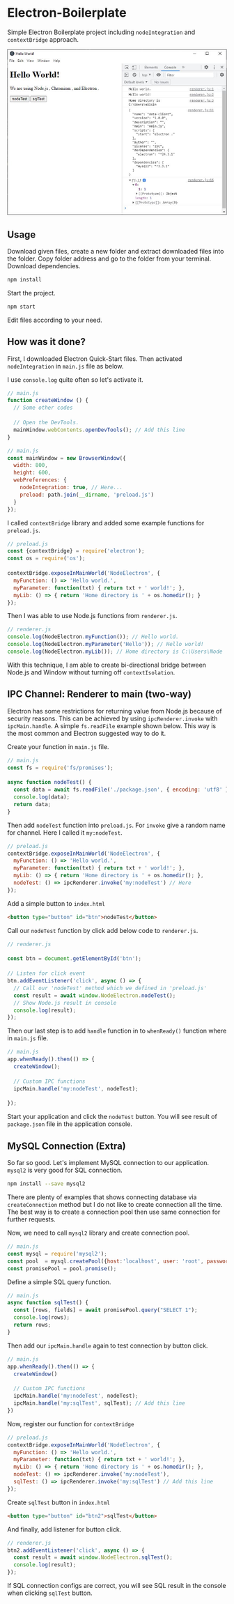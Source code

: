 # Electron-Boilerplate
Simple Electron Boilerplate project including `nodeIntegration` and `contextBridge` approach.


![Image-1](https://raw.githubusercontent.com/erman999/Electron-Boilerplate/master/screenshot.jpg)


## Usage
Download given files, create a new folder and extract downloaded files into the folder. Copy folder address and go to the folder from your terminal. Download dependencies.

```sh
npm install
```

Start the project.

```sh
npm start
```

Edit files according to your need.

## How was it done?
First, I downloaded Electron Quick-Start files. Then activated `nodeIntegration` in `main.js` file as below.

I use `console.log` quite often so let's activate it.

```js
// main.js
function createWindow () {
  // Some other codes
  
  // Open the DevTools.
  mainWindow.webContents.openDevTools(); // Add this line
}
```

```js
// main.js
const mainWindow = new BrowserWindow({
  width: 800,
  height: 600,
  webPreferences: {
    nodeIntegration: true, // Here...
    preload: path.join(__dirname, 'preload.js')
  }
});
```

I called `contextBridge` library and added some example functions for `preload.js`.

```js
// preload.js
const {contextBridge} = require('electron');
const os = require('os');

contextBridge.exposeInMainWorld('NodeElectron', {
  myFunction: () => 'Hello world.',
  myParameter: function(txt) { return txt + ' world!'; },
  myLib: () => { return 'Home directory is ' + os.homedir(); }
});
```

Then I was able to use Node.js functions from `renderer.js`.

```js
// renderer.js
console.log(NodeElectron.myFunction()); // Hello world.
console.log(NodeElectron.myParameter('Hello')); // Hello world!
console.log(NodeElectron.myLib()); // Home directory is C:\Users\Node
```

With this technique, I am able to create bi-directional bridge between Node.js and Window without turning off `contextIsolation`.

## IPC Channel: Renderer to main (two-way)

Electron has some restrictions for returning value from Node.js because of security reasons. This can be achieved by using `ipcRenderer.invoke` with `ipcMain.handle`. A simple `fs.readFile` example shown below. This way is the most common and Electron suggested way to do it.

Create your function in `main.js` file.

```js
// main.js
const fs = require('fs/promises');

async function nodeTest() {
  const data = await fs.readFile('./package.json', { encoding: 'utf8' });
  console.log(data);
  return data;
}
```

Then add `nodeTest` function into `preload.js`. For `invoke` give a random name for channel. Here I called it `my:nodeTest`.

```js
// preload.js
contextBridge.exposeInMainWorld('NodeElectron', {
  myFunction: () => 'Hello world.',
  myParameter: function(txt) { return txt + ' world!'; },
  myLib: () => { return 'Home directory is ' + os.homedir(); },
  nodeTest: () => ipcRenderer.invoke('my:nodeTest') // Here
});
```

Add a simple button to `index.html`

```html
<button type="button" id="btn">nodeTest</button>
```

Call our `nodeTest` function by click add below code to `renderer.js`.

```js
// renderer.js

const btn = document.getElementById('btn');

// Listen for click event
btn.addEventListener('click', async () => {
  // Call our 'nodeTest' method which we defined in 'preload.js'
  const result = await window.NodeElectron.nodeTest();
  // Show Node.js result in console
  console.log(result);
});
```

Then our last step is to add `handle` function in to `whenReady()` function where in `main.js` file.

```js
// main.js
app.whenReady().then(() => {
  createWindow();
  
  // Custom IPC functions
  ipcMain.handle('my:nodeTest', nodeTest);

});
```

Start your application and click the `nodeTest` button. You will see result of `package.json` file in the application console.

## MySQL Connection (Extra)

So far so good. Let's implement MySQL connection to our application. `mysql2` is very good for SQL connection.

```sh
npm install --save mysql2
```


There are plenty of examples that shows connecting database via `createConnection` method but I do not like to create connection all the time. The best way is to create a connection pool then use same connection for further requests.

Now, we need to call `mysql2` library and create connection pool.

```js
// main.js
const mysql = require('mysql2');
const pool  = mysql.createPool({host:'localhost', user: 'root', password: 'test', database: 'test'});
const promisePool = pool.promise();
```

Define a simple SQL query function.

```js
// main.js
async function sqlTest() {
  const [rows, fields] = await promisePool.query("SELECT 1");
  console.log(rows);
  return rows;
}
```

Then add our `ipcMain.handle` again to test connection by button click.

```js
// main.js
app.whenReady().then(() => {
  createWindow()
  
  // Custom IPC functions
  ipcMain.handle('my:nodeTest', nodeTest);
  ipcMain.handle('my:sqlTest', sqlTest); // Add this line
})
```

Now, register our function for `contextBridge`

```js
// preload.js
contextBridge.exposeInMainWorld('NodeElectron', {
  myFunction: () => 'Hello world.',
  myParameter: function(txt) { return txt + ' world!'; },
  myLib: () => { return 'Home directory is ' + os.homedir(); },
  nodeTest: () => ipcRenderer.invoke('my:nodeTest'),
  sqlTest: () => ipcRenderer.invoke('my:sqlTest') // Add this line
});
```

Create `sqlTest` button in `index.html`

```html
<button type="button" id="btn2">sqlTest</button>
```

And finally, add listener for button click.

```js
// renderer.js
btn2.addEventListener('click', async () => {
  const result = await window.NodeElectron.sqlTest();
  console.log(result);
});
```

If SQL connection configs are correct, you will see SQL result in the console when clicking `sqlTest` button.

